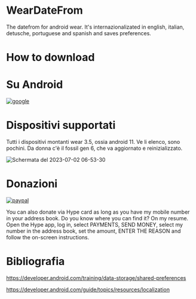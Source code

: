 # WearDateFrom
The datefrom for android wear. It's internazionalizated in english, italian, detusche, portuguese and spanish and saves preferences.


# How to download


# Su Android

[![google](https://play.google.com/intl/it_it/badges/static/images/badges/en_badge_web_generic.png)](https://play.google.com/store/apps/details?id=org.altervista.numerone.weardatefrom)


# Dispositivi supportati

Tutti i dispositivi montanti wear 3.5, ossia android 11. Ve li elenco, sono pochini. Da donna c'è il fossil gen 6, che va aggiornato e reinizializzato.

![Schermata del 2023-07-02 06-53-30](https://github.com/numerunix/WearDateFrom/assets/49764967/5b96341d-d059-4254-9334-87ed1fc82f15)


# Donazioni

[![paypal](https://www.paypalobjects.com/it_IT/IT/i/btn/btn_donateCC_LG.gif)](https://www.paypal.com/cgi-bin/webscr?cmd=_s-xclick&hosted_button_id=H4ZHTFRCETWXG)


You can also donate via Hype card as long as you have my mobile number in your address book. Do you know where you can find it? On my resume.
Open the Hype app, log in, select PAYMENTS, SEND MONEY, select my number in the address book, set the amount, ENTER THE REASON and follow the on-screen instructions.

# Bibliografia

https://developer.android.com/training/data-storage/shared-preferences

https://developer.android.com/guide/topics/resources/localization
